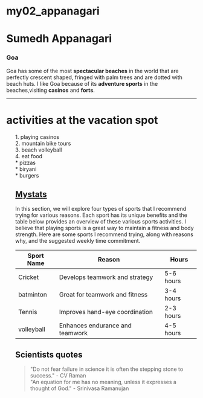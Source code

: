 # my02_appanagari
# Sumedh Appanagari
### Goa
Goa has some of the most **spectacular beaches** in the world that are perfectly crescent shaped, fringed with palm trees and are dotted with beach huts. I like Goa because of its **adventure sports** in the beaches,visiting **casinos** and **forts**.
___

# activities at the vacation spot
<ol>
1. playing casinos <br>
2. mountain bike tours <br>
3. beach volleyball <br>
4. eat food <br>
    * pizzas <br>
    * biryani <br>
    * burgers <br>
   
   [Mystats](Mystats.md)
--------
In this section, we will explore four types of sports that I recommend trying for various reasons. Each sport has its  unique benefits and the table below provides an overview of these various sports activities. I believe that playing sports is a great way to maintain a fitness and body strength. Here are some sports I recommend trying, along with reasons why, and the suggested weekly time commitment.

|Sport Name| Reason                          | Hours     |
|----------|---------------------------------|-----------|
|Cricket   | Develops teamwork and strategy  | 5-6 hours |
|batminton | Great for teamwork and fitness  | 3-4 hours |
|Tennis    | Improves hand-eye coordination  | 2-3 hours |
|volleyball| Enhances endurance and teamwork | 4-5 hours |

## Scientists quotes
> "Do not fear failure in science it is often the stepping stone to success." - CV Raman <br>
> "An equation for me has no meaning, unless it expresses a thought of God." - Srinivasa Ramanujan



